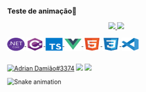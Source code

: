 ### Teste de animação👋

<!--
**adriandamiaosoitic/adriandamiaosoitic** is a ✨ _special_ ✨ repository because its `README.md` (this file) appears on your GitHub profile.--->

<div align="center">
  <a href="https://github.com/adriandamiaosoitic">
  <img height="180em" src="https://github-readme-stats.vercel.app/api?username=adriandamiaosoitic&show_icons=true&theme=merko&include_all_commits=true&count_private=true&locale=pt-br"/>
  <img height="180em" src="https://github-readme-stats.vercel.app/api/top-langs/?username=adriandamiaosoitic&layout=compact&langs_count=7&theme=merko&locale=pt-br"/>
</div>
<div style="display: inline_block"><br>
  <img align="center" alt=".NET" height="30" width="40" src="https://raw.githubusercontent.com/devicons/devicon/master/icons/dotnetcore/dotnetcore-original.svg">
  <img align="center" alt="CSharp" height="30" width="40" src="https://raw.githubusercontent.com/devicons/devicon/master/icons/csharp/csharp-original.svg">
  <img align="center" alt="Typescript" height="30" width="40" src="https://raw.githubusercontent.com/devicons/devicon/master/icons/typescript/typescript-plain.svg">
  <img align="center" alt="Vue" height="30" width="40" src="https://raw.githubusercontent.com/devicons/devicon/master/icons/vuejs/vuejs-original.svg">
  <img align="center" alt="HTML" height="30" width="40" src="https://raw.githubusercontent.com/devicons/devicon/master/icons/html5/html5-original.svg">
  <img align="center" alt="CSS" height="30" width="40" src="https://raw.githubusercontent.com/devicons/devicon/master/icons/css3/css3-original.svg">
  <img align="center" alt="Vscode" height="30" width="40" src="https://raw.githubusercontent.com/devicons/devicon/master/icons/vscode/vscode-original.svg">
</div>
 
 ##
 
<div> 
 <a href="#" target="_blank"><img src="https://img.shields.io/badge/Discord-7289DA?style=for-the-badge&logo=discord&logoColor=white" target="_blank" alt="Adrian Damião#3374"></a> 
  <a href = "mailto:adrian.damiao@soitic.com"><img src="https://img.shields.io/badge/-KingHost-%23782dc8?style=for-the-badge&logo=gmail&logoColor=white" target="_blank"></a>
  <a href="https://www.linkedin.com/in/adrian-dami%C3%A3o-69b1b8148" target="_blank"><img src="https://img.shields.io/badge/-LinkedIn-%230077B5?style=for-the-badge&logo=linkedin&logoColor=white" target="_blank"></a> 
 
![Snake animation](https://github.com/adriandamiaosoitic/adriandamiaosoitic/blob/output/github-contribution-grid-snake.svg)
  
</div>

